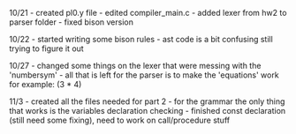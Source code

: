 10/21 
    - created pl0.y file
    - edited compiler_main.c
    - added lexer from hw2 to parser folder
    - fixed bison version

10/22
    - started writing some bison rules
    - ast code is a bit confusing still trying to figure it out

10/27
    - changed some things on the lexer that were messing with the 'numbersym'
    - all that is left for the parser is to make the 'equations' work for example: (3 * 4)

11/3
    - created all the files needed for part 2
    - for the grammar the only thing that works is the variables declaration checking
    - finished const declaration (still need some fixing), need to work on call/procedure stuff
